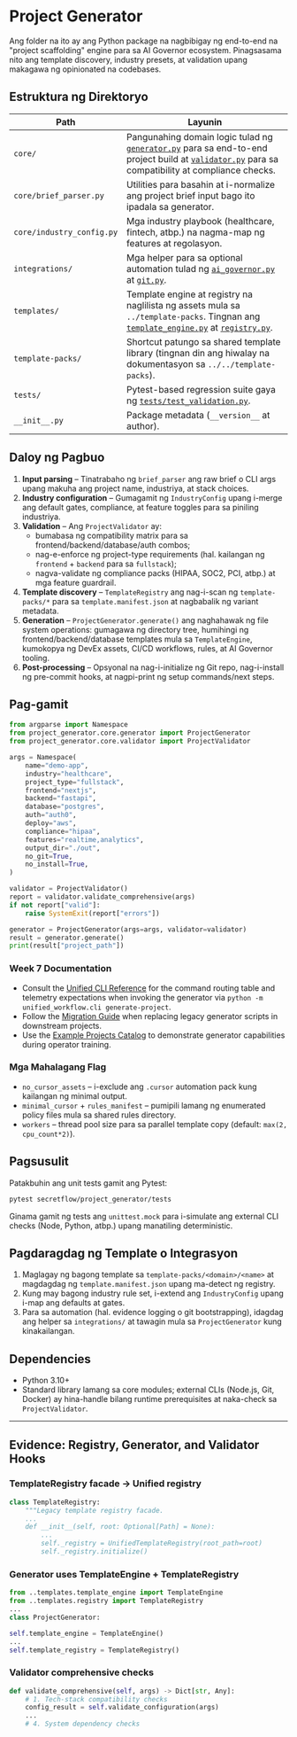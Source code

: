 # Project Generator

Ang folder na ito ay ang Python package na nagbibigay ng end-to-end na "project scaffolding" engine para sa AI Governor ecosystem. Pinagsasama nito ang template discovery, industry presets, at validation upang makagawa ng opinionated na codebases.

## Estruktura ng Direktoryo

| Path | Layunin |
| --- | --- |
| `core/` | Pangunahing domain logic tulad ng [`generator.py`](core/generator.py) para sa end-to-end project build at [`validator.py`](core/validator.py) para sa compatibility at compliance checks. |
| `core/brief_parser.py` | Utilities para basahin at i-normalize ang project brief input bago ito ipadala sa generator. |
| `core/industry_config.py` | Mga industry playbook (healthcare, fintech, atbp.) na nagma-map ng features at regolasyon. |
| `integrations/` | Mga helper para sa optional automation tulad ng [`ai_governor.py`](integrations/ai_governor.py) at [`git.py`](integrations/git.py). |
| `templates/` | Template engine at registry na naglilista ng assets mula sa `../template-packs`. Tingnan ang [`template_engine.py`](templates/template_engine.py) at [`registry.py`](templates/registry.py). |
| `template-packs/` | Shortcut patungo sa shared template library (tingnan din ang hiwalay na dokumentasyon sa `../../template-packs`). |
| `tests/` | Pytest-based regression suite gaya ng [`tests/test_validation.py`](tests/test_validation.py). |
| `__init__.py` | Package metadata (`__version__` at author). |

## Daloy ng Pagbuo

1. **Input parsing** – Tinatrabaho ng `brief_parser` ang raw brief o CLI args upang makuha ang project name, industriya, at stack choices.
2. **Industry configuration** – Gumagamit ng `IndustryConfig` upang i-merge ang default gates, compliance, at feature toggles para sa piniling industriya.
3. **Validation** – Ang `ProjectValidator` ay:
   - bumabasa ng compatibility matrix para sa frontend/backend/database/auth combos;
   - nag-e-enforce ng project-type requirements (hal. kailangan ng `frontend` + `backend` para sa `fullstack`);
   - nagva-validate ng compliance packs (HIPAA, SOC2, PCI, atbp.) at mga feature guardrail.
4. **Template discovery** – `TemplateRegistry` ang nag-i-scan ng `template-packs/*` para sa `template.manifest.json` at nagbabalik ng variant metadata.
5. **Generation** – `ProjectGenerator.generate()` ang naghahawak ng file system operations: gumagawa ng directory tree, humihingi ng frontend/backend/database templates mula sa `TemplateEngine`, kumokopya ng DevEx assets, CI/CD workflows, rules, at AI Governor tooling.
6. **Post-processing** – Opsyonal na nag-i-initialize ng Git repo, nag-i-install ng pre-commit hooks, at nagpi-print ng setup commands/next steps.

## Pag-gamit

```python
from argparse import Namespace
from project_generator.core.generator import ProjectGenerator
from project_generator.core.validator import ProjectValidator

args = Namespace(
    name="demo-app",
    industry="healthcare",
    project_type="fullstack",
    frontend="nextjs",
    backend="fastapi",
    database="postgres",
    auth="auth0",
    deploy="aws",
    compliance="hipaa",
    features="realtime,analytics",
    output_dir="./out",
    no_git=True,
    no_install=True,
)

validator = ProjectValidator()
report = validator.validate_comprehensive(args)
if not report["valid"]:
    raise SystemExit(report["errors"])

generator = ProjectGenerator(args=args, validator=validator)
result = generator.generate()
print(result["project_path"])
```

### Week 7 Documentation
- Consult the [Unified CLI Reference](../docs/operations/cli-reference.md) for the command routing table and telemetry expectations when invoking the generator via `python -m unified_workflow.cli generate-project`.
- Follow the [Migration Guide](../docs/operations/migration-guide.md) when replacing legacy generator scripts in downstream projects.
- Use the [Example Projects Catalog](../docs/operations/example-projects.md) to demonstrate generator capabilities during operator training.

### Mga Mahalagang Flag
- `no_cursor_assets` – i-exclude ang `.cursor` automation pack kung kailangan ng minimal output.
- `minimal_cursor` + `rules_manifest` – pumipili lamang ng enumerated policy files mula sa shared rules directory.
- `workers` – thread pool size para sa parallel template copy (default: `max(2, cpu_count*2)`).

## Pagsusulit

Patakbuhin ang unit tests gamit ang Pytest:

```bash
pytest secretflow/project_generator/tests
```

Ginama gamit ng tests ang `unittest.mock` para i-simulate ang external CLI checks (Node, Python, atbp.) upang manatiling deterministic.

## Pagdaragdag ng Template o Integrasyon

1. Maglagay ng bagong template sa `template-packs/<domain>/<name>` at magdagdag ng `template.manifest.json` upang ma-detect ng registry.
2. Kung may bagong industry rule set, i-extend ang `IndustryConfig` upang i-map ang defaults at gates.
3. Para sa automation (hal. evidence logging o git bootstrapping), idagdag ang helper sa `integrations/` at tawagin mula sa `ProjectGenerator` kung kinakailangan.

## Dependencies
- Python 3.10+
- Standard library lamang sa core modules; external CLIs (Node.js, Git, Docker) ay hina-handle bilang runtime prerequisites at naka-check sa `ProjectValidator`.

---

## Evidence: Registry, Generator, and Validator Hooks

### TemplateRegistry facade → Unified registry
```21:31:/home/haymayndz/ai-driven-template/project_generator/templates/registry.py
class TemplateRegistry:
    """Legacy template registry facade.
    ...
    def __init__(self, root: Optional[Path] = None):
        ...
        self._registry = UnifiedTemplateRegistry(root_path=root)
        self._registry.initialize()
```

### Generator uses TemplateEngine + TemplateRegistry
```16:23:/home/haymayndz/ai-driven-template/project_generator/core/generator.py
from ..templates.template_engine import TemplateEngine
from ..templates.registry import TemplateRegistry
...
class ProjectGenerator:
```

```67:75:/home/haymayndz/ai-driven-template/project_generator/core/generator.py
self.template_engine = TemplateEngine()
...
self.template_registry = TemplateRegistry()
```

### Validator comprehensive checks
```199:233:/home/haymayndz/ai-driven-template/project_generator/core/validator.py
def validate_comprehensive(self, args) -> Dict[str, Any]:
    # 1. Tech-stack compatibility checks
    config_result = self.validate_configuration(args)
    ...
    # 4. System dependency checks
```
